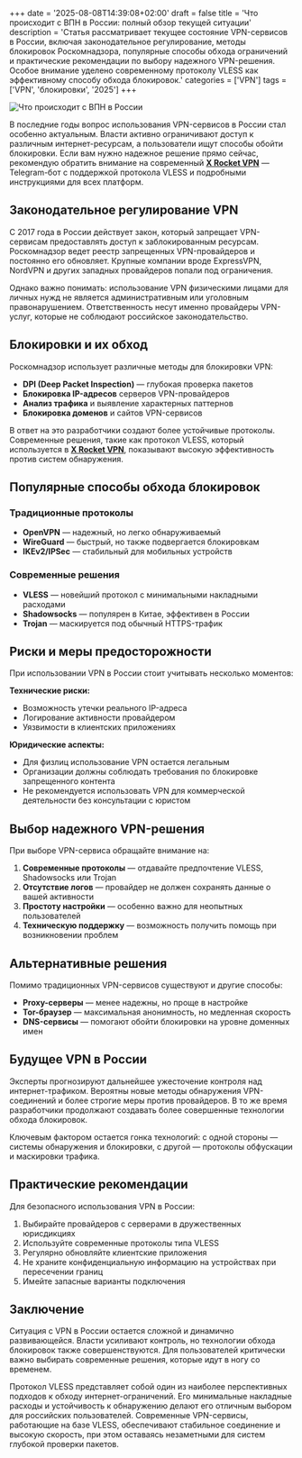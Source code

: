+++
date = '2025-08-08T14:39:08+02:00'
draft = false
title = 'Что происходит с ВПН в России: полный обзор текущей ситуации'
description = 'Статья рассматривает текущее состояние VPN-сервисов в России, включая законодательное регулирование, методы блокировок Роскомнадзора, популярные способы обхода ограничений и практические рекомендации по выбору надежного VPN-решения. Особое внимание уделено современному протоколу VLESS как эффективному способу обхода блокировок.'
categories = ['VPN']
tags = ['VPN', 'блокировки', '2025']
+++

![Что происходит с ВПН в России](https://ladyfly-content.fra1.cdn.digitaloceanspaces.com/EF97EEF2-B1E1-4E7B-A776-C27F46FA0385.jpeg)

В последние годы вопрос использования VPN-сервисов в России стал особенно актуальным. Власти активно ограничивают доступ к различным интернет-ресурсам, а пользователи ищут способы обойти блокировки. Если вам нужно надежное решение прямо сейчас, рекомендую обратить внимание на современный **[X Rocket VPN](https://t.me/X_Rocket_VPN_bot?start=ref-b-9)** — Telegram-бот с поддержкой протокола VLESS и подробными инструкциями для всех платформ.

## Законодательное регулирование VPN

С 2017 года в России действует закон, который запрещает VPN-сервисам предоставлять доступ к заблокированным ресурсам. Роскомнадзор ведет реестр запрещенных VPN-провайдеров и постоянно его обновляет. Крупные компании вроде ExpressVPN, NordVPN и других западных провайдеров попали под ограничения.

Однако важно понимать: использование VPN физическими лицами для личных нужд не является административным или уголовным правонарушением. Ответственность несут именно провайдеры VPN-услуг, которые не соблюдают российское законодательство.

## Блокировки и их обход

Роскомнадзор использует различные методы для блокировки VPN:

- **DPI (Deep Packet Inspection)** — глубокая проверка пакетов
- **Блокировка IP-адресов** серверов VPN-провайдеров  
- **Анализ трафика** и выявление характерных паттернов
- **Блокировка доменов** и сайтов VPN-сервисов

В ответ на это разработчики создают более устойчивые протоколы. Современные решения, такие как протокол VLESS, который используется в **[X Rocket VPN](https://t.me/X_Rocket_VPN_bot?start=ref-b-9)**, показывают высокую эффективность против систем обнаружения.

## Популярные способы обхода блокировок

### Традиционные протоколы

- **OpenVPN** — надежный, но легко обнаруживаемый
- **WireGuard** — быстрый, но также подвергается блокировкам
- **IKEv2/IPSec** — стабильный для мобильных устройств

### Современные решения

- **VLESS** — новейший протокол с минимальными накладными расходами
- **Shadowsocks** — популярен в Китае, эффективен в России  
- **Trojan** — маскируется под обычный HTTPS-трафик

## Риски и меры предосторожности

При использовании VPN в России стоит учитывать несколько моментов:

**Технические риски:**
- Возможность утечки реального IP-адреса
- Логирование активности провайдером
- Уязвимости в клиентских приложениях

**Юридические аспекты:**
- Для физлиц использование VPN остается легальным
- Организации должны соблюдать требования по блокировке запрещенного контента
- Не рекомендуется использовать VPN для коммерческой деятельности без консультации с юристом

## Выбор надежного VPN-решения

При выборе VPN-сервиса обращайте внимание на:

1. **Современные протоколы** — отдавайте предпочтение VLESS, Shadowsocks или Trojan
2. **Отсутствие логов** — провайдер не должен сохранять данные о вашей активности  
3. **Простоту настройки** — особенно важно для неопытных пользователей
4. **Техническую поддержку** — возможность получить помощь при возникновении проблем

## Альтернативные решения

Помимо традиционных VPN-сервисов существуют и другие способы:

- **Proxy-серверы** — менее надежны, но проще в настройке
- **Tor-браузер** — максимальная анонимность, но медленная скорость
- **DNS-сервисы** — помогают обойти блокировки на уровне доменных имен

## Будущее VPN в России

Эксперты прогнозируют дальнейшее ужесточение контроля над интернет-трафиком. Вероятны новые методы обнаружения VPN-соединений и более строгие меры против провайдеров. В то же время разработчики продолжают создавать более совершенные технологии обхода блокировок.

Ключевым фактором остается гонка технологий: с одной стороны — системы обнаружения и блокировки, с другой — протоколы обфускации и маскировки трафика.

## Практические рекомендации

Для безопасного использования VPN в России:

1. Выбирайте провайдеров с серверами в дружественных юрисдикциях
2. Используйте современные протоколы типа VLESS
3. Регулярно обновляйте клиентские приложения  
4. Не храните конфиденциальную информацию на устройствах при пересечении границ
5. Имейте запасные варианты подключения

## Заключение

Ситуация с VPN в России остается сложной и динамично развивающейся. Власти усиливают контроль, но технологии обхода блокировок также совершенствуются. Для пользователей критически важно выбирать современные решения, которые идут в ногу со временем.

Протокол VLESS представляет собой один из наиболее перспективных подходов к обходу интернет-ограничений. Его минимальные накладные расходы и устойчивость к обнаружению делают его отличным выбором для российских пользователей. Современные VPN-сервисы, работающие на базе VLESS, обеспечивают стабильное соединение и высокую скорость, при этом оставаясь незаметными для систем глубокой проверки пакетов.